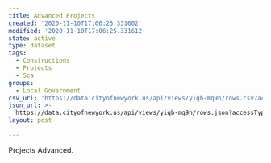 ```yaml
---
title: Advanced Projects
created: '2020-11-10T17:06:25.331602'
modified: '2020-11-10T17:06:25.331612'
state: active
type: dataset
tags:
  - Constructions
  - Projects
  - Sca
groups:
  - Local Government
csv_url: 'https://data.cityofnewyork.us/api/views/yiqb-mq9h/rows.csv?accessType=DOWNLOAD'
json_url: >-
  https://data.cityofnewyork.us/api/views/yiqb-mq9h/rows.json?accessType=DOWNLOAD
layout: post

---
```

Projects Advanced.
